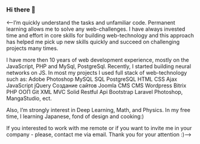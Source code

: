 ### Hi there 👋
<--I’m quickly understand the tasks and unfamiliar code. Permanent learning allows me to solve any web-challenges. I have always invested time and effort in core skills for building web-technology and this approach has helped me pick up new skills quickly and succeed on challenging projects many times.

I have more then 10 years of web development experience, mostly on the JavaScript, PHP and MySql, PostgreSql. Recently, I
started building neural networks on JS. In most my projects I used full stack of web-technology such as:
Adobe Photoshop
MySQL
SQL
PostgreSQL
HTML
CSS
Ajax
JavaScript
jQuery
Создание сайтов
Joomla CMS
CMS Wordpress
Bitrix
PHP
ООП
Git
XML
MVC
Solid
Restful Api
Bootstrap
Laravel
Photoshop, MangaStudio, ect.

Also, I’m strongly interest in Deep Learning, Math, and Physics. In my free time, I learning Japanese, fond of design and cooking:) 

If you interested to work with me remote or if you want to invite me in your company - please, contact me via email. Thank you for your attention :)-->
<!--
**Trish-Mundus/Trish-Mundus** is a ✨ _special_ ✨ repository because its `README.md` (this file) appears on your GitHub profile.

Here are some ideas to get you started:

- 🔭 I’m currently working on ...
- 🌱 I’m currently learning ...
- 👯 I’m looking to collaborate on ...
- 🤔 I’m looking for help with ...
- 💬 Ask me about ...
- 📫 How to reach me: ...
- 😄 Pronouns: ...
- ⚡ Fun fact: ...
-->
